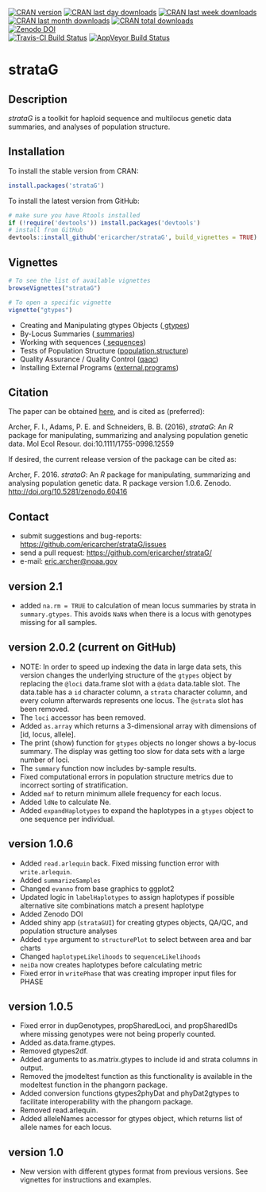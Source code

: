 [![CRAN version](http://www.r-pkg.org/badges/version/strataG?color=red)](https://cran.r-project.org/package=strataG)
[![CRAN last day downloads](http://cranlogs.r-pkg.org/badges/last-day/strataG?color=red)](https://cran.r-project.org/package=strataG)
[![CRAN last week downloads](http://cranlogs.r-pkg.org/badges/last-week/strataG?color=red)](https://cran.r-project.org/package=strataG)
[![CRAN last month downloads](http://cranlogs.r-pkg.org/badges/strataG?color=red)](https://cran.r-project.org/package=strataG)
[![CRAN total downloads](http://cranlogs.r-pkg.org/badges/grand-total/strataG?color=red)](https://cran.r-project.org/package=strataG)  
[![Zenodo DOI](https://zenodo.org/badge/23926/EricArcher/strataG.svg)](https://zenodo.org/badge/latestdoi/23926/EricArcher/strataG)  
[![Travis-CI Build Status](https://travis-ci.org/EricArcher/strataG.svg?branch=master)](https://travis-ci.org/EricArcher/strataG)
[![AppVeyor Build Status](https://ci.appveyor.com/api/projects/status/github/EricArcher/strataG?branch=master&svg=true)](https://ci.appveyor.com/project/EricArcher/strataG)  

# strataG

## Description

*strataG* is a toolkit for haploid sequence and multilocus genetic data summaries, and analyses of population structure.

## Installation

To install the stable version from CRAN:

```r
install.packages('strataG')
```

To install the latest version from GitHub:

```r
# make sure you have Rtools installed
if (!require('devtools')) install.packages('devtools')
# install from GitHub
devtools::install_github('ericarcher/strataG', build_vignettes = TRUE)
```

## Vignettes

```r
# To see the list of available vignettes
browseVignettes("strataG") 

# To open a specific vignette
vignette("gtypes")
```
* Creating and Manipulating gtypes Objects ([ gtypes](https://github.com/ericarcher/stratag/blob/master/vignettes/gtypes.Rmd))
* By-Locus Summaries ([ summaries](https://github.com/ericarcher/stratag/blob/master/vignettes/summaries.Rmd))
* Working with sequences ([ sequences](https://github.com/ericarcher/stratag/blob/master/vignettes/sequences.Rmd))
* Tests of Population Structure ([population.structure](https://github.com/ericarcher/stratag/blob/master/vignettes/population.structure.Rmd))
* Quality Assurance / Quality Control ([qaqc](https://github.com/ericarcher/stratag/blob/master/vignettes/qaqc.Rmd))
* Installing External Programs ([external.programs](https://github.com/ericarcher/stratag/blob/master/vignettes/external.programs.Rmd))

## Citation

The paper can be obtained [here](http://onlinelibrary.wiley.com/doi/10.1111/1755-0998.12559/abstract), and is cited as (preferred):   

Archer, F. I., Adams, P. E. and Schneiders, B. B. (2016), *strataG*: An *R* package for manipulating, summarizing and analysing population genetic data. Mol Ecol Resour. doi:10.1111/1755-0998.12559

If desired, the current release version of the package can be cited as:  

Archer, F. 2016. *strataG*: An *R* package for manipulating, summarizing and analysing population genetic data. R package version 1.0.6. Zenodo. http://doi.org/10.5281/zenodo.60416  

## Contact

* submit suggestions and bug-reports: <https://github.com/ericarcher/strataG/issues>
* send a pull request: <https://github.com/ericarcher/strataG/>
* e-mail: <eric.archer@noaa.gov>

## version 2.1   
* added `na.rm = TRUE` to calculation of mean locus summaries by strata in `summary.gtypes`. This avoids `NaN`s when there is a locus with genotypes missing for all samples.

## version 2.0.2 (current on GitHub)

* NOTE: In order to speed up indexing the data in large data sets, this version changes the underlying structure of the `gtypes` object by replacing the `@loci` data.frame slot with a `@data` data.table slot. The data.table has a `id` character column, a `strata` character column, and every column afterwards represents one locus. The `@strata` slot has been removed.
* The `loci` accessor has been removed. 
* Added `as.array` which returns a 3-dimensional array with dimensions of [id, locus, allele].
* The print (show) function for `gtypes` objects no longer shows a by-locus summary. The display was getting too slow for data sets with a large number of loci.
* The `summary` function now includes by-sample results.
* Fixed computational errors in population structure metrics due to incorrect sorting of stratification.
* Added `maf` to return minimum allele frequency for each locus.
* Added `ldNe` to calculate Ne.
* Added `expandHaplotypes` to expand the haplotypes in a `gtypes` object to one sequence per individual.

## version 1.0.6 

* Added `read.arlequin` back. Fixed missing function error with `write.arlequin`.
* Added `summarizeSamples`
* Changed `evanno` from base graphics to ggplot2
* Updated logic in `labelHaplotypes` to assign haplotypes if possible alternative site combinations match a present haplotype
* Added Zenodo DOI
* Added shiny app (`strataGUI`) for creating gtypes objects, QA/QC, and population structure analyses
* Added `type` argument to `structurePlot` to select between area and bar charts
* Changed `haplotypeLikelihoods` to `sequenceLikelihoods`
* `neiDa` now creates haplotypes before calculating metric
* Fixed error in `writePhase` that was creating improper input files for PHASE

## version 1.0.5

* Fixed error in dupGenotypes, propSharedLoci, and propSharedIDs where missing genotypes were not being properly counted.
* Added as.data.frame.gtypes.
* Removed gtypes2df.
* Added arguments to as.matrix.gtypes to include id and strata columns in output.
* Removed the jmodeltest function as this functionality is available in the modeltest function in the phangorn package.
* Added conversion functions gtypes2phyDat and phyDat2gtypes to facilitate interoperability with the phangorn package.
* Removed read.arlequin.
* Added alleleNames accessor for gtypes object, which returns list of allele names for each locus.

## version 1.0

* New version with different gtypes format from previous versions. See vignettes for instructions and examples.